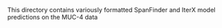 This directory contains variously formatted SpanFinder and IterX model predictions on the MUC-4 data
